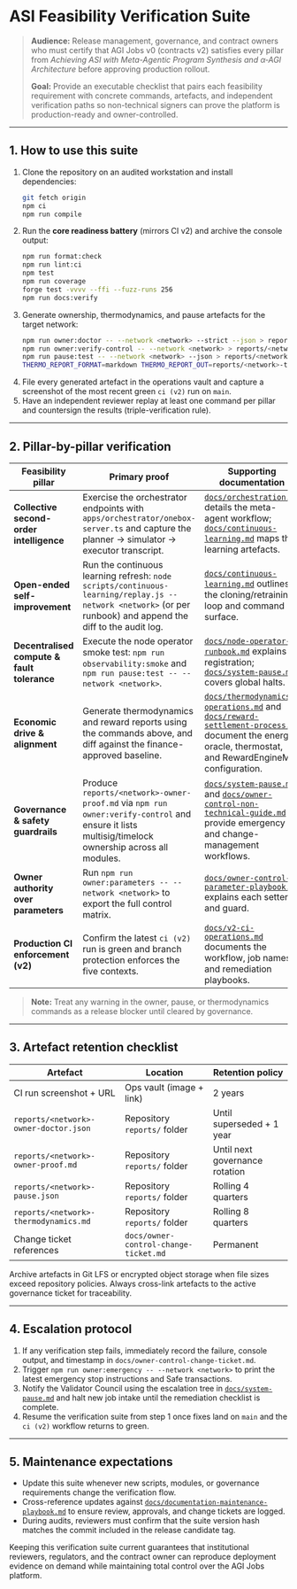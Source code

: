# ASI Feasibility Verification Suite

> **Audience:** Release management, governance, and contract owners who must certify that AGI Jobs v0 (contracts v2) satisfies every pillar from *Achieving ASI with Meta-Agentic Program Synthesis and α‑AGI Architecture* before approving production rollout.
>
> **Goal:** Provide an executable checklist that pairs each feasibility requirement with concrete commands, artefacts, and independent verification paths so non-technical signers can prove the platform is production-ready and owner-controlled.

---

## 1. How to use this suite

1. Clone the repository on an audited workstation and install dependencies:
   ```bash
   git fetch origin
   npm ci
   npm run compile
   ```
2. Run the **core readiness battery** (mirrors CI v2) and archive the console output:
   ```bash
   npm run format:check
   npm run lint:ci
   npm test
   npm run coverage
   forge test -vvvv --ffi --fuzz-runs 256
   npm run docs:verify
   ```
3. Generate ownership, thermodynamics, and pause artefacts for the target network:
   ```bash
   npm run owner:doctor -- --network <network> --strict --json > reports/<network>-owner-doctor.json
   npm run owner:verify-control -- --network <network> > reports/<network>-owner-proof.md
   npm run pause:test -- --network <network> --json > reports/<network>-pause.json
   THERMO_REPORT_FORMAT=markdown THERMO_REPORT_OUT=reports/<network>-thermodynamics.md npm run thermodynamics:report -- --network <network>
   ```
4. File every generated artefact in the operations vault and capture a screenshot of the most recent green `ci (v2)` run on `main`.
5. Have an independent reviewer replay at least one command per pillar and countersign the results (triple-verification rule).

---

## 2. Pillar-by-pillar verification

| Feasibility pillar | Primary proof | Supporting documentation | Independent verification |
| --- | --- | --- | --- |
| **Collective second-order intelligence** | Exercise the orchestrator endpoints with `apps/orchestrator/onebox-server.ts` and capture the planner → simulator → executor transcript. | [`docs/orchestration.md`](orchestration.md) details the meta-agent workflow; [`docs/continuous-learning.md`](continuous-learning.md) maps the learning artefacts. | Inspect the generated `records.jsonl` and verify agents/validators in the transcript own ENS identities via `IdentityRegistry`. |
| **Open-ended self-improvement** | Run the continuous learning refresh: `node scripts/continuous-learning/replay.js --network <network>` (or per runbook) and append the diff to the audit log. | [`docs/continuous-learning.md`](continuous-learning.md) outlines the cloning/retraining loop and command surface. | Confirm `cloneEligibleAgents` and retrain scripts updated manifests in `storage/` and that the audit ticket records hashes of new bundles. |
| **Decentralised compute & fault tolerance** | Execute the node operator smoke test: `npm run observability:smoke` and `npm run pause:test -- --network <network>`. | [`docs/node-operator-runbook.md`](node-operator-runbook.md) explains registration; [`docs/system-pause.md`](system-pause.md) covers global halts. | On-chain, confirm `SystemPause` owns every module and pauser keys match `owner:doctor` output. |
| **Economic drive & alignment** | Generate thermodynamics and reward reports using the commands above, and diff against the finance-approved baseline. | [`docs/thermodynamics-operations.md`](thermodynamics-operations.md) and [`docs/reward-settlement-process.md`](reward-settlement-process.md) document the energy oracle, thermostat, and RewardEngineMB configuration. | Verify the resulting report matches `config/thermodynamics.json` and that `RewardEngineMB` setters remain restricted to the owner via `owner:verify-control`. |
| **Governance & safety guardrails** | Produce `reports/<network>-owner-proof.md` via `npm run owner:verify-control` and ensure it lists multisig/timelock ownership across all modules. | [`docs/system-pause.md`](system-pause.md) and [`docs/owner-control-non-technical-guide.md`](owner-control-non-technical-guide.md) provide emergency and change-management workflows. | Cross-check timelock delay, pauser assignments, and governance Safe signers against the change ticket referenced in `docs/owner-control-change-ticket.md`. |
| **Owner authority over parameters** | Run `npm run owner:parameters -- --network <network>` to export the full control matrix. | [`docs/owner-control-parameter-playbook.md`](owner-control-parameter-playbook.md) explains each setter and guard. | Replay a sample parameter change in dry-run mode (`npm run owner:plan -- --network <network> --dry-run`) and verify Safe bundles capture every call. |
| **Production CI enforcement (v2)** | Confirm the latest `ci (v2)` run is green and branch protection enforces the five contexts. | [`docs/v2-ci-operations.md`](v2-ci-operations.md) documents the workflow, job names, and remediation playbooks. | Run `gh api repos/:owner/:repo/branches/main/protection --jq '{required_status_checks: .required_status_checks.contexts}'` and attach the JSON proof. |

> **Note:** Treat any warning in the owner, pause, or thermodynamics commands as a release blocker until cleared by governance.

---

## 3. Artefact retention checklist

| Artefact | Location | Retention policy |
| --- | --- | --- |
| CI run screenshot + URL | Ops vault (image + link) | 2 years |
| `reports/<network>-owner-doctor.json` | Repository `reports/` folder | Until superseded + 1 year |
| `reports/<network>-owner-proof.md` | Repository `reports/` folder | Until next governance rotation |
| `reports/<network>-pause.json` | Repository `reports/` folder | Rolling 4 quarters |
| `reports/<network>-thermodynamics.md` | Repository `reports/` folder | Rolling 8 quarters |
| Change ticket references | `docs/owner-control-change-ticket.md` | Permanent |

Archive artefacts in Git LFS or encrypted object storage when file sizes exceed repository policies. Always cross-link artefacts to the active governance ticket for traceability.

---

## 4. Escalation protocol

1. If any verification step fails, immediately record the failure, console output, and timestamp in `docs/owner-control-change-ticket.md`.
2. Trigger `npm run owner:emergency -- --network <network>` to print the latest emergency stop instructions and Safe transactions.
3. Notify the Validator Council using the escalation tree in [`docs/system-pause.md`](system-pause.md) and halt new job intake until the remediation checklist is complete.
4. Resume the verification suite from step 1 once fixes land on `main` and the `ci (v2)` workflow returns to green.

---

## 5. Maintenance expectations

- Update this suite whenever new scripts, modules, or governance requirements change the verification flow.
- Cross-reference updates against [`docs/documentation-maintenance-playbook.md`](documentation-maintenance-playbook.md) to ensure review, approvals, and change tickets are logged.
- During audits, reviewers must confirm that the suite version hash matches the commit included in the release candidate tag.

Keeping this verification suite current guarantees that institutional reviewers, regulators, and the contract owner can reproduce deployment evidence on demand while maintaining total control over the AGI Jobs platform.
